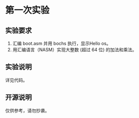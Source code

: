 # 第一次实验

## 实验要求

1. 汇编 boot.asm 并用 bochs 执行，显示Hello os。
2. 用汇编语言（NASM）实现大整数 (超过 64 位) 的加法和乘法。

## 实验说明

详见代码。

## 开源说明

仅供参考，请勿抄袭。

